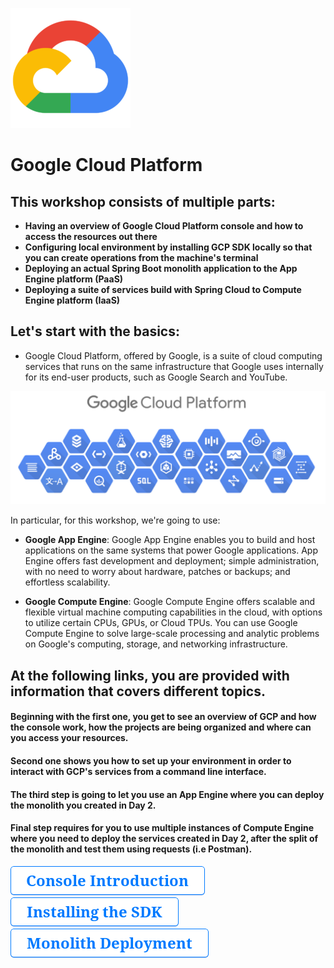 ![gcp](./docs/resources/gcp-icon.png)

# Google Cloud Platform

## This workshop consists of multiple parts:
  * __Having an overview of Google Cloud Platform console and how to access the resources out there__
  * __Configuring local environment by installing GCP SDK locally so that you can create operations from the machine's terminal__
  * __Deploying an actual Spring Boot monolith application to the App Engine platform (PaaS)__
  * __Deploying a suite of services build with Spring Cloud to Compute Engine platform (IaaS)__

## Let's start with the basics:
  * Google Cloud Platform, offered by Google, is a suite of cloud computing services that runs on the same infrastructure that Google uses internally for its end-user products, such as Google Search and YouTube.

![gcp](./resources/gcp-overview.png)


In particular, for this workshop, we're going to use:

* __Google App Engine__: Google App Engine enables you to build and host applications on the same systems that power Google applications. App Engine offers fast development and deployment; simple administration, with no need to worry about hardware, patches or backups; and effortless scalability.

* __Google Compute Engine__: Google Compute Engine offers scalable and flexible virtual machine computing capabilities in the cloud, with options to utilize certain CPUs, GPUs, or Cloud TPUs. You can use Google Compute Engine to solve large-scale processing and analytic problems on Google's computing, storage, and networking infrastructure.

## At the following links, you are provided with information that covers different topics. 

#### Beginning with the first one, you get to see an overview of GCP and how the console work, how the projects are being organized and where can you access your resources.

#### Second one shows you how to set up your environment in order to interact with GCP's services from a command line interface.

#### The third step is going to let you use an App Engine where you can deploy the monolith you created in Day 2.

#### Final step requires for you to use multiple instances of Compute Engine where you need to deploy the services created in Day 2, after the split of the monolith and test them using requests (i.e Postman).

  [![button-console-introduction](./resources/buttons/button-console-introduction.png)](./tutorials/gcp/console-introduction/gcp-console-introduction.md)
  [![button-installing-the-sdk](./resources/buttons/button-installing-the-sdk.png)](./tutorials/gcp/deploying-monolith/deployment-steps.md)
  [![button-monolith-deployment](./resources/buttons/button-monolith-deployment.png)](./tutorials/gcp/installing-sdk/installing-sdk.md)
  
